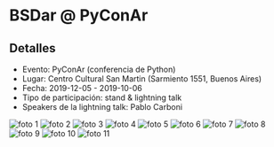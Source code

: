 # BSDar @ PyConAr

## Detalles
* Evento: PyConAr (conferencia de Python)
* Lugar: Centro Cultural San Martin (Sarmiento 1551, Buenos Aires)
* Fecha: 2019-12-05 - 2019-10-06
* Tipo de participación: stand & lightning talk
* Speakers de la lightning talk: Pablo Carboni

![foto 1](https://github.com/bsdar/multimedia/blob/master/photos/20191205_1.jpg)
![foto 2](https://github.com/bsdar/multimedia/blob/master/photos/20191205_2.jpg)
![foto 3](https://github.com/bsdar/multimedia/blob/master/photos/20191205_3.jpg)
![foto 4](https://github.com/bsdar/multimedia/blob/master/photos/20191205_4.jpg)
![foto 5](https://github.com/bsdar/multimedia/blob/master/photos/20191205_5.gif)
![foto 6](https://github.com/bsdar/multimedia/blob/master/photos/20191205_6.jpg)
![foto 7](https://github.com/bsdar/multimedia/blob/master/photos/20191205_7.jpg)
![foto 8](https://github.com/bsdar/multimedia/blob/master/photos/20191205_8.jpg)
![foto 9](https://github.com/bsdar/multimedia/blob/master/photos/20191205_9.jpg)
![foto 10](https://github.com/bsdar/multimedia/blob/master/photos/20191205_10.jpg)
![foto 11](https://github.com/bsdar/multimedia/blob/master/photos/20191205_11.jpg)
